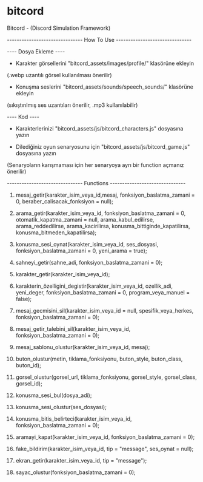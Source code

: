 # bitcord
Bitcord - (Discord Simulation Framework)

------------------------------- How To Use -------------------------------

---- Dosya Ekleme ----

* Karakter görsellerini "bitcord_assets/images/profile/" klasörüne ekleyin

(.webp uzantılı görsel kullanılması önerilir)

* Konuşma seslerini "bitcord_assets/sounds/speech_sounds/" klasörüne ekleyin

(sıkıştırılmış ses uzantıları önerilir, .mp3 kullanılabilir)


---- Kod ----

* Karakterlerinizi "bitcord_assets/js/bitcord_characters.js" dosyasına yazın

* Dilediğiniz oyun senaryosunu için "bitcord_assets/js/bitcord_game.js" dosyasına yazın

(Senaryoların karışmaması için her senaryoya ayrı bir function açmanız önerilir)



------------------------------- Functions -------------------------------

1. mesaj_getir(karakter_isim_veya_id,mesaj, fonksiyon_baslatma_zamani = 0, beraber_calisacak_fonksiyon = null);

2. arama_getir(karakter_isim_veya_id, fonksiyon_baslatma_zamani = 0, otomatik_kapatma_zamani = null, arama_kabul_edilirse, arama_reddedilirse, arama_kacirilirsa, konusma_bittiginde_kapatilirsa, konusma_bitmeden_kapatilirsa);

3. konusma_sesi_oynat(karakter_isim_veya_id, ses_dosyasi, fonksiyon_baslatma_zamani = 0, yeni_arama = true);

4. sahneyi_getir(sahne_adi, fonksiyon_baslatma_zamani = 0);

5. karakter_getir(karakter_isim_veya_id);

6. karakterin_özelligini_degistir(karakter_isim_veya_id, ozellik_adi, yeni_deger, fonksiyon_baslatma_zamani = 0, program_veya_manuel = false);

7. mesaj_gecmisini_sil(karakter_isim_veya_id = null, spesifik_veya_herkes, fonksiyon_baslatma_zamani = 0);

8. mesaj_getir_talebini_sil(karakter_isim_veya_id, fonksiyon_baslatma_zamani = 0);

9. mesaj_sablonu_olustur(karakter_isim_veya_id, mesaj);

10. buton_olustur(metin, tiklama_fonksiyonu, buton_style, buton_class, buton_id);

11. gorsel_olustur(gorsel_url, tiklama_fonksiyonu, gorsel_style, gorsel_class, gorsel_id);

12. konusma_sesi_bul(dosya_adi);

13. konusma_sesi_olustur(ses_dosyasi);

14. konusma_bitis_belirteci(karakter_isim_veya_id, fonksiyon_baslatma_zamani = 0);

15. aramayi_kapat(karakter_isim_veya_id, fonksiyon_baslatma_zamani = 0);

16. fake_bildirim(karakter_isim_veya_id, tip = "message", ses_oynat = null);

17. ekran_getir(karakter_isim_veya_id, tip = "message");

18. sayac_olustur(fonksiyon_baslatma_zamani = 0);

